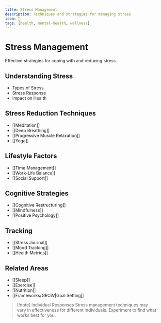 ```yaml
---
title: Stress Management
description: Techniques and strategies for managing stress
icon: 🧘
tags: [health, mental-health, wellness]
---
```


# Stress Management

Effective strategies for coping with and reducing stress.

## Understanding Stress
- Types of Stress
- Stress Response
- Impact on Health

## Stress Reduction Techniques
- [[Meditation]]
- [[Deep Breathing]]
- [[Progressive Muscle Relaxation]]
- [[Yoga]]

## Lifestyle Factors
- [[Time Management]]
- [[Work-Life Balance]]
- [[Social Support]]

## Cognitive Strategies
- [[Cognitive Restructuring]]
- [[Mindfulness]]
- [[Positive Psychology]]

## Tracking
- [[Stress Journal]]
- [[Mood Tracking]]
- [[Health Metrics]]

## Related Areas
- [[Sleep]]
- [[Exercise]]
- [[Nutrition]]
- [[Frameworks/GROW|Goal Setting]]

> [!note] Individual Responses
> Stress management techniques may vary in effectiveness for different individuals. Experiment to find what works best for you.